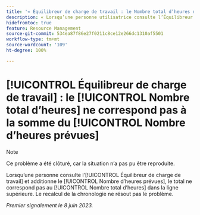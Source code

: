 ```yaml
---
title: '« Équilibreur de charge de travail : le Nombre total d’heures ne correspond pas à la somme du Nombre d’heures prévues »'
description: « Lorsqu’une personne utilisatrice consulte l’Équilibreur de charge de travail et additionne le Nombre d’heures prévues, le total ne correspond pas au Nombre total d’heures dans la ligne supérieure. Le recalcul de la chronologie ne résout pas le problème. »
hidefromtoc: true
feature: Resource Management
source-git-commit: 534ea87f86e27f0211c8ce12e266dc1310af5501
workflow-type: tm+mt
source-wordcount: '109'
ht-degree: 100%

---
```



# [!UICONTROL Équilibreur de charge de travail] : le [!UICONTROL Nombre total d’heures] ne correspond pas à la somme du [!UICONTROL Nombre d’heures prévues]

>[!NOTE]
>
>Ce problème a été clôturé, car la situation n’a pas pu être reproduite.

Lorsqu’une personne consulte l’[!UICONTROL Équilibreur de charge de travail] et additionne le [!UICONTROL Nombre d’heures prévues], le total ne correspond pas au [!UICONTROL Nombre total d’heures] dans la ligne supérieure. Le recalcul de la chronologie ne résout pas le problème.

_Premier signalement le 8 juin 2023._

